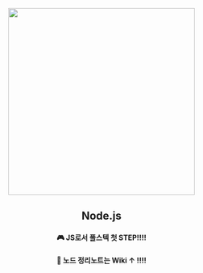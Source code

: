 <p align="center">
  <img src="https://user-images.githubusercontent.com/110442250/225031874-c93adde5-ae2f-49c6-b744-957b9b4af2b5.gif" height="370">
  <h2 align="center">Node.js</h2>
  <H4 align="center">🎮 JS로서 풀스텍 첫 STEP!!!! <H4>  
  <H4 align="center">📖 노드 정리노트는 Wiki ↑ !!!!<H4>

  </p>
</p>



